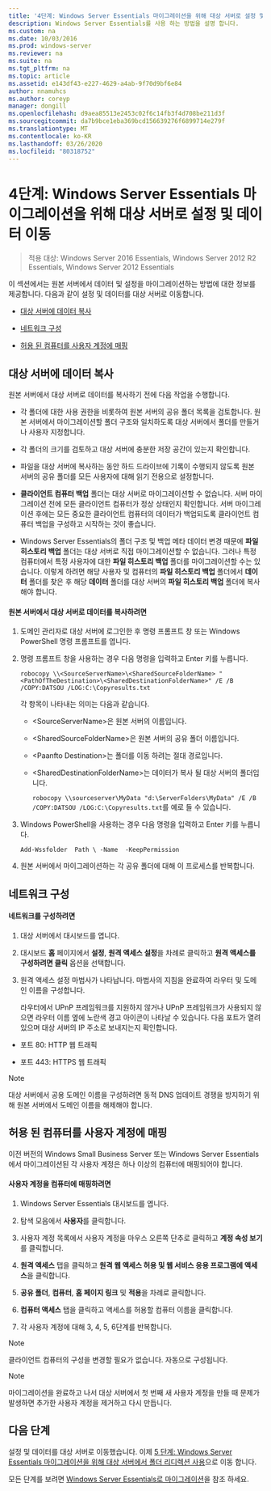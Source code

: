 ```yaml
---
title: '4단계: Windows Server Essentials 마이그레이션을 위해 대상 서버로 설정 및 데이터 이동'
description: Windows Server Essentials를 사용 하는 방법을 설명 합니다.
ms.custom: na
ms.date: 10/03/2016
ms.prod: windows-server
ms.reviewer: na
ms.suite: na
ms.tgt_pltfrm: na
ms.topic: article
ms.assetid: e143df43-e227-4629-a4ab-9f70d9bf6e84
author: nnamuhcs
ms.author: coreyp
manager: dongill
ms.openlocfilehash: d9aea85513e2453c02f6c14fb3f4d708be211d3f
ms.sourcegitcommit: da7b9bce1eba369bcd156639276f6899714e279f
ms.translationtype: MT
ms.contentlocale: ko-KR
ms.lasthandoff: 03/26/2020
ms.locfileid: "80318752"
---
```

# <a name="step-4-move-settings-and-data-to-the-destination-server-for-windows-server-essentials-migration"></a>4단계: Windows Server Essentials 마이그레이션을 위해 대상 서버로 설정 및 데이터 이동

>적용 대상: Windows Server 2016 Essentials, Windows Server 2012 R2 Essentials, Windows Server 2012 Essentials

이 섹션에서는 원본 서버에서 데이터 및 설정을 마이그레이션하는 방법에 대한 정보를 제공합니다. 다음과 같이 설정 및 데이터를 대상 서버로 이동합니다.  
  
-   [대상 서버에 데이터 복사](Step-4--Move-settings-and-data-to-the-Destination-Server-for-Windows-Server-Essentials-migration.md#BKMK_CopyData)  
  
-   [네트워크 구성](Step-4--Move-settings-and-data-to-the-Destination-Server-for-Windows-Server-Essentials-migration.md#BKMK_Network)  
  
-   [허용 된 컴퓨터를 사용자 계정에 매핑](Step-4--Move-settings-and-data-to-the-Destination-Server-for-Windows-Server-Essentials-migration.md#BKMK_MapPermittedComputers)  
  
##  <a name="copy-data-to-the-destination-server"></a><a name="BKMK_CopyData"></a>대상 서버에 데이터 복사  
 원본 서버에서 대상 서버로 데이터를 복사하기 전에 다음 작업을 수행합니다.  
  
-   각 폴더에 대한 사용 권한을 비롯하여 원본 서버의 공유 폴더 목록을 검토합니다. 원본 서버에서 마이그레이션할 폴더 구조와 일치하도록 대상 서버에서 폴더를 만들거나 사용자 지정합니다.  
  
-   각 폴더의 크기를 검토하고 대상 서버에 충분한 저장 공간이 있는지 확인합니다.  
  
-   파일을 대상 서버에 복사하는 동안 하드 드라이브에 기록이 수행되지 않도록 원본 서버의 공유 폴더를 모든 사용자에 대해 읽기 전용으로 설정합니다.  
  
-   **클라이언트 컴퓨터 백업** 폴더는 대상 서버로 마이그레이션할 수 없습니다. 서버 마이그레이션 전에 모든 클라이언트 컴퓨터가 정상 상태인지 확인합니다. 서버 마이그레이션 후에는 모든 중요한 클라이언트 컴퓨터의 데이터가 백업되도록 클라이언트 컴퓨터 백업을 구성하고 시작하는 것이 좋습니다.  
  
-   Windows Server Essentials의 폴더 구조 및 백업 메타 데이터 변경 때문에 **파일 히스토리 백업** 폴더는 대상 서버로 직접 마이그레이션할 수 없습니다. 그러나 특정 컴퓨터에서 특정 사용자에 대한 **파일 히스토리 백업** 폴더를 마이그레이션할 수는 있습니다. 이렇게 하려면 해당 사용자 및 컴퓨터의 **파일 히스토리 백업** 폴더에서 **데이터** 폴더를 찾은 후 해당 **데이터** 폴더를 대상 서버의 **파일 히스토리 백업** 폴더에 복사해야 합니다.  
  
#### <a name="to-copy-data-from-the-source-server-to-the-destination-server"></a>원본 서버에서 대상 서버로 데이터를 복사하려면  
  
1. 도메인 관리자로 대상 서버에 로그인한 후 명령 프롬프트 창 또는 Windows PowerShell 명령 프롬프트를 엽니다.  
  
2. 명령 프롬프트 창을 사용하는 경우 다음 명령을 입력하고 Enter 키를 누릅니다.  
  
   `robocopy \\<SourceServerName>\<SharedSourceFolderName> "<PathOfTheDestination>\<SharedDestinationFolderName>" /E /B /COPY:DATSOU /LOG:C:\Copyresults.txt`
  
    각 항목이 나타내는 의미는 다음과 같습니다.  
  
   - \<SourceServerName\>은 원본 서버의 이름입니다.  
  
   - \<SharedSourceFolderName\>은 원본 서버의 공유 폴더 이름입니다.  
  
   - \<Paanfto Destination\>는 폴더를 이동 하려는 절대 경로입니다.  
  
   - \<SharedDestinationFolderName\>는 데이터가 복사 될 대상 서버의 폴더입니다.  
  
     `robocopy \\sourceserver\MyData "d:\ServerFolders\MyData" /E /B /COPY:DATSOU /LOG:C:\Copyresults.txt`를 예로 들 수 있습니다.  
  
3. Windows PowerShell을 사용하는 경우 다음 명령을 입력하고 Enter 키를 누릅니다.  
  
    `Add-Wssfolder  Path \ -Name  -KeepPermission`  
  
4. 원본 서버에서 마이그레이션하는 각 공유 폴더에 대해 이 프로세스를 반복합니다.  
  
##  <a name="configure-the-network"></a><a name="BKMK_Network"></a>네트워크 구성  
  
#### <a name="to-configure-the-network"></a>네트워크를 구성하려면  
  
1. 대상 서버에서 대시보드를 엽니다.  
  
2. 대시보드 **홈** 페이지에서 **설정**, **원격 액세스 설정**을 차례로 클릭하고 **원격 액세스를 구성하려면 클릭** 옵션을 선택합니다.  
  
3. 원격 액세스 설정 마법사가 나타납니다. 마법사의 지침을 완료하여 라우터 및 도메인 이름을 구성합니다.  
  
   라우터에서 UPnP 프레임워크를 지원하지 않거나 UPnP 프레임워크가 사용되지 않으면 라우터 이름 옆에 노란색 경고 아이콘이 나타날 수 있습니다. 다음 포트가 열려 있으며 대상 서버의 IP 주소로 보내지는지 확인합니다.  
  
-   포트 80: HTTP 웹 트래픽  
  
-   포트 443: HTTPS 웹 트래픽  
  
> [!NOTE]
>  대상 서버에서 공용 도메인 이름을 구성하려면 동적 DNS 업데이트 경쟁을 방지하기 위해 원본 서버에서 도메인 이름을 해제해야 합니다.  
  
##  <a name="map-permitted-computers-to-user-accounts"></a><a name="BKMK_MapPermittedComputers"></a>허용 된 컴퓨터를 사용자 계정에 매핑  
 이전 버전의 Windows Small Business Server 또는 Windows Server Essentials에서 마이그레이션된 각 사용자 계정은 하나 이상의 컴퓨터에 매핑되어야 합니다.  
  
#### <a name="to-map-user-accounts-to-computers"></a>사용자 계정을 컴퓨터에 매핑하려면  
  
1.  Windows Server Essentials 대시보드를 엽니다.  
  
2.  탐색 모음에서 **사용자**를 클릭합니다.  
  
3.  사용자 계정 목록에서 사용자 계정을 마우스 오른쪽 단추로 클릭하고 **계정 속성 보기**를 클릭합니다.  
  
4.  **원격 액세스** 탭을 클릭하고 **원격 웹 액세스 허용 및 웹 서비스 응용 프로그램에 액세스**을 클릭합니다.  
  
5.  **공유 폴더**, **컴퓨터**, **홈 페이지 링크** 및 **적용**을 차례로 클릭합니다.  
  
6.  **컴퓨터 액세스** 탭을 클릭하고 액세스를 허용할 컴퓨터 이름을 클릭합니다.  
  
7.  각 사용자 계정에 대해 3, 4, 5, 6단계를 반복합니다.  
  
> [!NOTE]
>  클라이언트 컴퓨터의 구성을 변경할 필요가 없습니다. 자동으로 구성됩니다.  
  
> [!NOTE]
>  마이그레이션을 완료하고 나서 대상 서버에서 첫 번째 새 사용자 계정을 만들 때 문제가 발생하면 추가한 사용자 계정을 제거하고 다시 만듭니다.  
  
## <a name="next-steps"></a>다음 단계  
 설정 및 데이터를 대상 서버로 이동했습니다. 이제 [5 단계: Windows Server Essentials 마이그레이션을 위해 대상 서버에서 폴더 리디렉션 사용](Step-5--Enable-folder-redirection-on-the-Destination-Server-for-Windows-Server-Essentials-migration.md)으로 이동 합니다.  
  

모든 단계를 보려면 [Windows Server Essentials로 마이그레이션](Migrate-from-Previous-Versions-to-Windows-Server-Essentials-or-Windows-Server-Essentials-Experience.md)을 참조 하세요.

